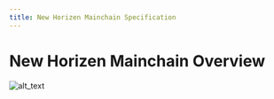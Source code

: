 ```yaml
---
title: New Horizen Mainchain Specification
---
```


# New Horizen Mainchain Overview

![alt_text](/img/docs/nharch/nhmainchain.png)
